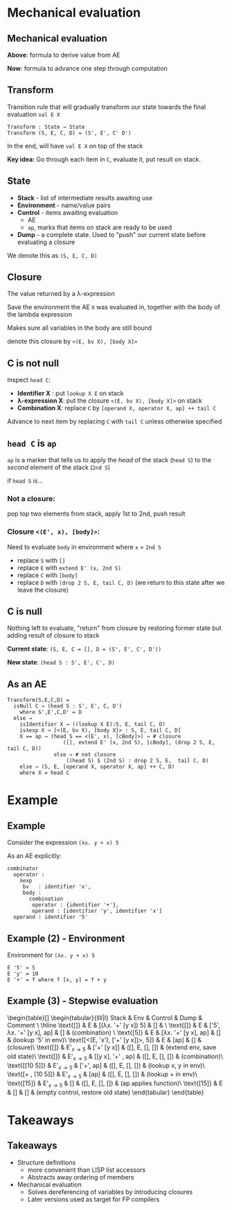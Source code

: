 # Mechanical evaluation

## Mechanical evaluation

**Above**: formula to derive value from AE

**Now**: formula to advance one step through computation

## Transform

Transition rule that will gradually transform our state towards the final
evaluation `val E X`

    Transform : State → State
    Transform (S, E, C, D) = (S', E', C' D')

In the end, will have `val E X` on top of the stack

**Key idea:** Go through each item in `C`, evaluate it, put result on stack.


## State

* **Stack** - list of intermediate results awaiting use
* **Environment** - name/value pairs
* **Control** - items awaiting evaluation
    - AE
    - `ap`, marks that items on stack are ready to be used
* **Dump** - a complete state. Used to "push" our current state before
  evaluating a closure

We denote this as `(S, E, C, D)`

## Closure

The value returned by a λ-expression

Save the environment the AE `X` was evaluated in, together with the body of the
lambda expression

Makes sure all variables in the body are still bound

denote this closure by `<(E, bv X), [body X]>`

## C is not null

Inspect `head C`:


* **Identifier X** : put `lookup X E` on stack
* **λ-expression X**: put the closure `<(E, bv X), [body X]>` on stack
* **Combination X**: replace `C` by `[operand X, operator X, ap] ++ tail C`

Advance to next item by replacing `C` with `tail C` unless otherwise specified

## `head C` is `ap`

`ap` is a marker that tells us to apply the *head* of the stack (`head S`) to
the *second* element of the stack (`2nd S`)

if `head S` is...

### Not a closure:

pop top two elements from stack, apply 1st to 2nd, push result

### Closure `<(E', x), [body]>`:

Need to evaluate `body` in environment where `x` = `2nd S`

* replace `S`  with `[]`
* replace `E` with `extend E' (x, 2nd S)`
* replace `C` with `[body]`
* replace `D` with `(drop 2 S, E, tail C, D)` (we return to this state after we
  leave the closure)


## C is null

Nothing left to evaluate, "return" from closure by restoring former state but
adding result of closure to stack

**Current state**: `(S, E, C = [], D = (S', E', C', D'))`

**New state**: `(head S : S', E', C', D)`


## As an AE

```
Transform(S,E,C,D) =
  isNull C → (head S : S', E', C, D')
    where S',E',C,D' = D
  else →
    isIdentifier X → ((lookup X E):S, E, tail C, D)
    isλexp X → [<(E, bv X), [body X]> : S, E, tail C, D]
    X == ap → (head S == <(E', x), [cBody]>) → # closure
                  ([], extend E' (x, 2nd S), [cBody], (drop 2 S, E, tail C, D))
               else → # not closure
                   ((head S) $ (2nd S) : drop 2 S, E,  tail C, D)
    else → (S, E, [operand X, operator X, ap] ++ C, D)
    where X = head C
```

# Example

## Example

Consider the expression `(λx. y + x) 5`

As an AE explicitly:

```
combinator
  operator :
    λexp
     bv   : identifier 'x',
     body :
       combination
        operator : {identifier '+'},
        operand : [identifier 'y', identifier 'x']
  operand : identifier '5'
```

## Example (2) - Environment

Environment for `(λx. y + x) 5`

```
E '5' = 5
E 'y' = 10
E '+' = f where f [x, y] = f + y
```

## Example (3) - Stepwise evaluation

\begin{table}[]
\begin{tabular}{llll|l}
Stack  & Env & Control & Dump & Comment \\ \hline
\text{[]}                           &  E &  [(λx. '+' [y x]) 5] &  [] & \\
\text{[]}                           &  E &  ['5', λx. '+' [y x], ap] &  [] &         (combination) \\
\text{[5]}                          &  E &  [λx. '+' [y x], ap] &  []     &         (lookup '5' in env)\\
\text{[<(E, 'x'), ['+' [y x]]>, 5]} &  E &  [ap] &  [] &   (closure)\\
\text{[]}                           &  E'$_{x→5}$ &  ['+' [y x]] &  ([], E, [], [])   &  (extend env, save old state)\\
\text{[]}                           &  E'$_{x→5}$ &  [[y x], '+' ,  ap] &  ([], E, [], []) & (combination)\\
\text{[[10 5]]}                     &  E'$_{x→5}$ &  ['+', ap] &  ([], E, [], [])  & (lookup x, y in env)\\
\text{[+ ,  [10 5]]}                &  E'$_{x→5}$ &  [ap] &  ([], E, [], [])  & (lookup + in env)\\
\text{[15]}                         &  E'$_{x→5}$ &  [] &  ([], E, [], [])  & (ap applies function)\\
\text{[15]}                         &  E &  [] &  [] & (empty control,  restore old state)
\end{tabular}
\end{table}

# Takeaways

## Takeaways

* Structure definitions
    - more convenient than LISP list accessors
    - Abstracts away ordering of members
* Mechanical evaluation
    - Solves dereferencing of variables by introducing closures
    - Later versions used as target for FP compilers
